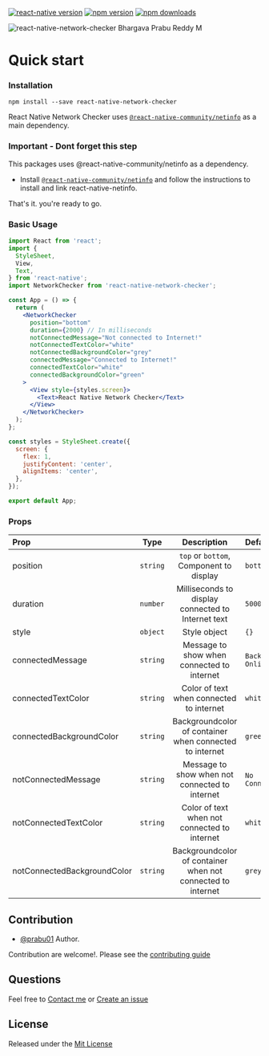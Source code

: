 [![react-native version](https://img.shields.io/badge/react--native-0.60-green.svg?style=flat-square)](https://github.com/facebook/react-native/releases)
[![npm version](https://img.shields.io/npm/v/react-native-network-checker.svg?style=flat-square)](https://www.npmjs.com/package/react-native-network-checker)
[![npm downloads](https://img.shields.io/npm/dm/react-native-network-checker.svg?style=flat-square)](https://www.npmjs.com/package/react-native-network-checker)

![react-native-network-checker Bhargava Prabu Reddy M](https://i.ibb.co/pQs7gKG/demo.gif)

# Quick start

### Installation
```
npm install --save react-native-network-checker
```
React Native Network Checker uses [``` @react-native-community/netinfo ```](https://github.com/react-native-community/react-native-netinfo) as a main dependency.

### Important - Dont forget this step
This packages uses @react-native-community/netinfo as a dependency.
 - Install [``` @react-native-community/netinfo ```](https://github.com/react-native-community/react-native-netinfo) and follow the instructions to install and link react-native-netinfo.

That's it. you're ready to go.

### Basic Usage
```jsx
import React from 'react';
import {
  StyleSheet,
  View,
  Text,
} from 'react-native';
import NetworkChecker from 'react-native-network-checker';

const App = () => {
  return (
    <NetworkChecker
      position="bottom"
      duration={2000} // In milliseconds
      notConnectedMessage="Not connected to Internet!"
      notConnectedTextColor="white"
      notConnectedBackgroundColor="grey"
      connectedMessage="Connected to Internet!"
      connectedTextColor="white"
      connectedBackgroundColor="green"
    >
      <View style={styles.screen}>
        <Text>React Native Network Checker</Text>
      </View>
    </NetworkChecker>
  );
};

const styles = StyleSheet.create({
  screen: {
    flex: 1,
    justifyContent: 'center',
    alignItems: 'center',
  },
});

export default App;

```

### Props


| Prop                         | Type     | Description                                                 | Default             |
| :--------------------------- | :------: | :---------------------------------------------------------: | :------------------ |
| position                     | `string` | `top` or `bottom`, Component to display                     | `bottom`            |
| duration                     | `number` | Milliseconds to display connected to Internet text          | `5000`              |
| style                        | `object` | Style object                                                | `{}`                |
| connectedMessage             | `string` | Message to show when connected to internet                  | `Back Online`       |
| connectedTextColor           | `string` | Color of text when connected to internet                    | `white`             |
| connectedBackgroundColor     | `string` | Backgroundcolor of container when connected to internet     | `green`             |
| notConnectedMessage          | `string` | Message to show when not connected to internet              | `No Connection`     |
| notConnectedTextColor        | `string` | Color of text when not connected to internet                | `white`             |
| notConnectedBackgroundColor  | `string` | Backgroundcolor of container when not connected to internet | `grey`              |

## Contribution

- [@prabu01](mailto:prabu0reddy777@gmail.com) Author.

Contribution are welcome!. Please see the [contributing guide](/CONTRIBUTING.md)

## Questions

Feel free to [Contact me](mailto:prabu0reddy777@gmail.com) or [Create an issue](https://github.com/prabureddy/react-native-network-checker/issues/new)

## License

Released under the [Mit License](https://opensource.org/licenses/MIT)
